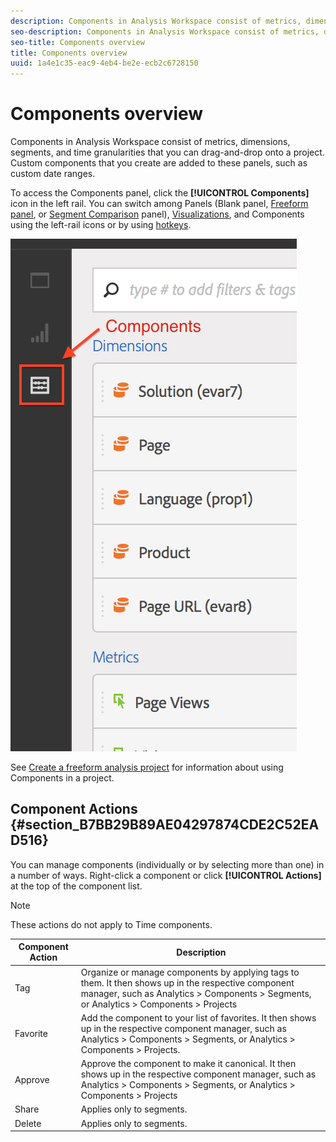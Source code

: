 ```yaml
---
description: Components in Analysis Workspace consist of metrics, dimensions, segments, and time granularities that you can drag-and-drop onto a project. Custom components that you create are added to these panels, such as custom date ranges.
seo-description: Components in Analysis Workspace consist of metrics, dimensions, segments, and time granularities that you can drag-and-drop onto a project. Custom components that you create are added to these panels, such as custom date ranges.
seo-title: Components overview
title: Components overview
uuid: 1a4e1c35-eac9-4eb4-be2e-ecb2c6728150
---
```


# Components overview

Components in Analysis Workspace consist of metrics, dimensions, segments, and time granularities that you can drag-and-drop onto a project. Custom components that you create are added to these panels, such as custom date ranges.

To access the Components panel, click the **[!UICONTROL Components]** icon in the left rail. You can switch among Panels (Blank panel, [Freeform panel](../../../analyze/analysis-workspace/visualizations/freeform-table.md#concept_0D2E24FCCBAF4194AA941448860E422F), or [Segment Comparison](../../../analyze/analysis-workspace/c-panels/c-segment-comparison/segment-comparison.md#concept_74FAC1C6D0204F9190A110B0D9005793) panel), [Visualizations](../../../analyze/analysis-workspace/visualizations/freeform-analysis-visualizations.md#concept_09242627629147A88A68F1506954C276), and Components using the left-rail icons or by using [hotkeys](../../../analyze/analysis-workspace/build-workspace-project/fa-shortcut-keys.md#concept_9A6356084DBC4D468E265E7A65B3E051).

![](assets/components.png)

See [Create a freeform analysis project](../../../analyze/analysis-workspace/build-workspace-project/t-freeform-project.md#task_C2C698ACC7954062A28E4784911E6CF2) for information about using Components in a project.

## Component Actions {#section_B7BB29B89AE04297874CDE2C52EAD516}

You can manage components (individually or by selecting more than one) in a number of ways. Right-click a component or click **[!UICONTROL Actions]** at the top of the component list.

>[!NOTE]
>
>These actions do not apply to Time components.

| Component Action | Description |
|--- |--- |
|Tag|Organize or manage components by applying tags to them. It then shows up in the respective component manager, such as  Analytics >  Components >  Segments, or  Analytics >  Components >  Projects|
|Favorite|Add the component to your list of favorites. It then shows up in the respective component manager, such as  Analytics >  Components >  Segments, or  Analytics >  Components >  Projects.|
|Approve|Approve the component to make it canonical. It then shows up in the respective component manager, such as  Analytics >  Components >  Segments, or  Analytics >  Components >  Projects|
|Share|Applies only to segments.|
|Delete|Applies only to segments.|
